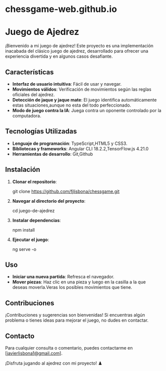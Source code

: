 # chessgame-web.github.io

# Juego de Ajedrez

¡Bienvenido a mi juego de ajedrez! Este proyecto es una implementación inacabada del clásico juego de ajedrez, desarrollado para ofrecer una experiencia divertida y en algunos casos desafiante.

## Características

- **Interfaz de usuario intuitiva**: Fácil de usar y navegar.
- **Movimientos válidos**: Verificación de movimientos según las reglas oficiales del ajedrez.
- **Detección de jaque y jaque mate**: El juego identifica automáticamente estas situaciones,aunque no esta del todo perfeccionado.
- **Modo de juego contra la IA**: Juega contra un oponente controlado por la computadora.

## Tecnologías Utilizadas

- **Lenguaje de programación**: TypeScript,HTML5 y CSS3.
- **Bibliotecas y frameworks**: Angular CLI 18.2.2,TensorFlow.js 4.21.0
- **Herramientas de desarrollo**: Git,Github

## Instalación

1. **Clonar el repositorio**:
   
    git clone https://github.com/fjlisbona/chessgame.git
   
2. **Navegar al directorio del proyecto**:
   
    cd juego-de-ajedrez
   
3. **Instalar dependencias**:
    
    npm install
    
4. **Ejecutar el juego**:
   
    ng serve -o

## Uso

- **Iniciar una nueva partida**: Refresca el navegador.
- **Mover piezas**: Haz clic en una pieza y luego en la casilla a la que deseas moverla.Veras los posibles movimientos que tiene.

## Contribuciones

¡Contribuciones y sugerencias son bienvenidas! Si encuentras algún problema o tienes ideas para mejorar el juego, no dudes en contactar.

## Contacto

Para cualquier consulta o comentario, puedes contactarme en [javierlisbona1@gmail.com].

¡Disfruta jugando al ajedrez con mi proyecto! ♟️
